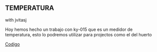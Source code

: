 ## TEMPERATURA
with jvitasj

Hoy hemos hecho un trabajo con ky-015 que es un medidor de temperatura, 
esto lo podremos utilizar para projectos como el del huerto 

[Codigo](https://github.com/Draken666/2nTrimestre/blob/main/test_temperatura.ino)

